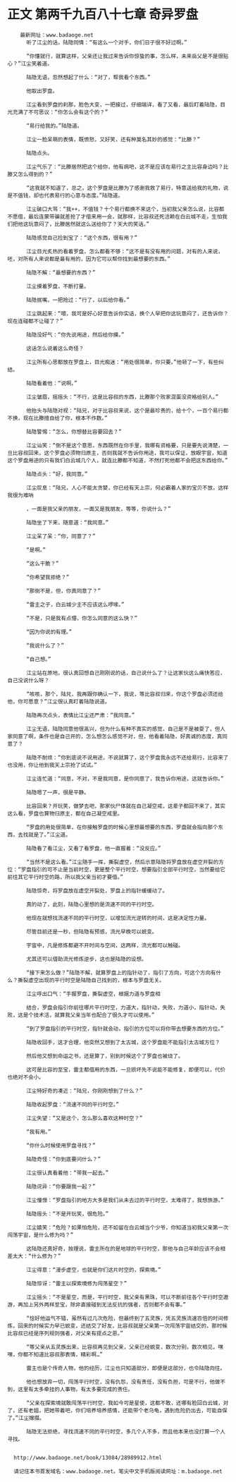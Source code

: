 # 正文 第两千九百八十七章 奇异罗盘
        最新网址：www.badaoge.net
          听了江尘的话，陆隐同情：“有这么一个对手，你们日子很不好过啊。”
      
          “你懂就行，就算这样，父亲还让我过来告诉你惊蛰的事，怎么样，未来岳父是不是很贴心？”江尘笑着道。
      
          陆隐无语，忽然想起了什么：“对了，帮我看个东西。”
      
          他取出罗盘。
      
          江尘看到罗盘的刹那，脸色大变，一把接过，仔细端详，看了又看，最后盯着陆隐，目光充满了不可思议：“你怎么会有这个的？”
      
          “易行给我的。”陆隐道。
      
          江尘一脸呆萌的表情，既愤怒，又好笑，还有种莫名其妙的感觉：“比滕？”
      
          陆隐点头。
      
          江尘气乐了：“比滕居然把这个给你，他有病吧，这不是应该在易行之主比容身边吗？比滕又怎么得到的？”
      
          “这我就不知道了，总之，这个罗盘是比滕为了感谢我救了易行，特意送给我的礼物，说是不值钱，却也代表易行的心意与态度。”陆隐道。
      
          江尘破口大骂：“我++，不值钱？十个易行都换不来这个，当初我父亲怎么说，比容都不愿借，最后连蒙带骗就差抢了才借来用一会，就那样，比容叔还死活赖在白云城不走，生怕我们把他这玩意闷了，比滕居然就这么送给你了？天大的笑话。”
      
          陆隐感觉自己捡到宝了：“这个东西，很有用？”
      
          江尘目光炙热的看着罗盘，怎么都看不够：“这不是有没有用的问题，对有的人来说，呸，对所有人来说都是最有用的，因为它可以帮你找到最想要的东西。”
      
          陆隐不解：“最想要的东西？”
      
          江尘摸着罗盘，不断打量。
      
          陆隐抿嘴，一把抢过：“行了，以后给你看。”
      
          江尘跳起来：“喂，我可是好心好意告诉你实话，换个人早把你这玩意闷了，还告诉你？现在连碰都不让碰了？”
      
          陆隐没好气：“你先说用途，然后给你摸。”
      
          这话怎么说着这么奇怪？
      
          江尘所有心思都放在罗盘上，目光痴迷：“用处很简单，你只要。”他顿了一下，有些纠结。
      
          陆隐看着他：“说啊。”
      
          江尘皱眉，摇摇头：“不行，这是比容叔的东西，比滕那个败家混蛋没资格给别人。”
      
          他抬头与陆隐对视：“陆兄，对于比容叔来说，这个是最珍贵的，给十个，一百个易行都不换，现在比滕擅自给了你，根本不作数。”
      
          陆隐警惕：“怎么，你想替比容要回去？”
      
          江尘讪笑：“倒不是这个意思，东西既然在你手里，我哪有资格要，只是要先说清楚，一旦比容叔回来，这个罗盘必须物归原主，否则我就不告诉你用途，我可以保证，放眼宇宙，知道这个罗盘用途的只有我们白云城几个人，就连比滕都不知道，不然打死他都不会把这东西给你。”
      
          陆隐点头：“好，我同意。”
      
          江尘叹息：“陆兄，人心不能太贪婪，你已经有天上宗，何必霸着人家的宝贝不放，这样我很为难呐
      
          ，一面是我父亲的朋友，一面又是我朋友，等等，你说什么？”
      
          陆隐坐了下来，随意道：“我同意。”
      
          江尘呆了呆：“你，同意了？”
      
          “是啊。”
      
          “这么干脆？”
      
          “你希望我拒绝？”
      
          “那倒不是，但，你真同意了？”
      
          “雷主之子，白云城少主不应该这么啰嗦。”
      
          “不是，只是我有点懵，你怎么同意的这么快？”
      
          “因为你说的有理。”
      
          “我说什么了？”
      
          “自己想。”
      
          江尘站在原地，很认真回想自己刚刚说的话，自己说什么了？让这家伙这么痛快答应，自己没说什么呀？
      
          “咳咳，那个，陆兄，我再跟你确认一下，我说，等比容叔归来，你这个罗盘必须还给他，你可愿意？”江尘很认真盯着陆隐说道。
      
          陆隐再次点头，表情比江尘还严肃：“我同意。”
      
          江尘无语，陆隐同意他很高兴，但为什么有种不真实的感觉，自己是不是被耍了，但人家同意了啊，条件也是自己开的，怎么想怎么感觉不对，但，他看着陆隐，好真诚的态度，真同意了？
      
          陆隐不耐烦：“你到底说不说用途，不说就算了，这个罗盘我永远不还给易行，比容来了也没用，你让他到我天上宗抢了试试。”
      
          江尘连忙道：“同意，不对，不是我同意，是你同意了，我告诉你用途，这就告诉你。”
      
          陆隐嗯了一声，很是平静。
      
          比容回来？开玩笑，做梦去吧，那家伙尸体就在自己凝空戒，这辈子都回不来了，其实这么看，罗盘也算物归原主，都在自己凝空戒里。
      
          “罗盘的用处很简单，在你接触罗盘的时候心里想最想要的东西，罗盘就会指向那个东西，去找就是了。”江尘道。
      
          陆隐看了看江尘，又看了看罗盘，他一直握着：“没反应。”
      
          “当然不是这么看。”江尘随手一挥，撕裂虚空，然后示意陆隐将罗盘放在虚空开裂的方位：“罗盘指引的可不止是当前时空，更是整个平行时空，想要指引全部平行时空，当然要给它前往其它平行时空的路，所以我父亲当初才要借。”
      
          陆隐惊奇，将罗盘放在虚空开裂处，罗盘上的指针缓缓动了。
      
          真的动了，此刻，陆隐心里想的是流速不同的平行时空。
      
          他现在就想找流速不同的平行时空，以增加流光逆转的时间，这是决定性力量。
      
          尽管目前还是一秒，但陆隐有预感，流光早晚可以蜕变。
      
          宇宙中，凡是修炼都避不开时间与空间，这两样，流光都可以触碰。
      
          尤其还可以借助流光修炼逆步，这也是陆隐的设想。
      
          “接下来怎么做？”陆隐不解，就算罗盘上的指针动了，指引了方向，可这个方向有什么？撕裂虚空出现的平行时空是陆隐自己找到的，根本与罗盘无关。
      
          江尘呼出口气：“手握罗盘，撕裂虚空，根据力道与罗盘相
      
          结合，罗盘会指引你前往哪片平行时空，力道大，指针动，失败，力道小，指针动，失败，这是个技术活，就算我父亲当年也配合了很久才可以使用。”
      
          “到了罗盘指引的平行时空，指针就会动，指引的方位可以将你带去想要东西的方位。”
      
          陆隐收回手，这才合理，他突然又想到了太古城，这个罗盘能不能指引太古城方位？
      
          然后他又想到命运之书，还是算了，别到时候这个了罗盘也被烧了。
      
          这可是比容的至宝，雷主都借用的东西，一旦损坏先不说能不能修复，即便可以，代价也绝对不会小。
      
          江尘特好奇的凑近：“陆兄，你刚刚想到了什么？”
      
          陆隐收起罗盘：“流速不同的平行时空。”
      
          江尘失望：“又是这个，怎么那么喜欢这种时空？”
      
          “我有用。”
      
          “你什么时候使用罗盘寻找？”
      
          陆隐奇怪：“你到底要问什么？”
      
          江尘很认真看着他：“带我一起去。”
      
          陆隐诧异：“你要跟我一起？”
      
          江尘憧憬：“罗盘指引的地方大多是我们从未去过的平行时空，太难得了，我想旅游。”
      
          陆隐摇头：“不是开玩笑，很危险。”
      
          江尘嬉笑：“危险？如果怕危险，还不如留在白云城当个少爷，你知道当初我父亲第一次闯荡宇宙，是什么修为吗？”
      
          这陆隐还真好奇，按理说，雷主所在的是地球的平行时空，那他与自己年龄应该不会相差太大：“什么修为？”
      
          江尘得意：“漫步虚空，也就是你们这片时空的，探索境。”
      
          陆隐惊讶：“雷主以探索境修为闯荡星空？”
      
          江尘摇头：“不是星空，而是，平行时空，我父亲有黑珠，可以不断前往各个平行时空遨游，再加上另外两样至宝，除非直接碰到无法反抗的强者，否则都不会有事。”
      
          “恰好他运气不错，虽然有过几次危险，但最终到了五灵族，凭五灵族流速百倍的时间修炼，回来的时候实力早已蜕变，还结交了好友，比容叔就是父亲第一次闯荡宇宙结交的，那时候比容叔已经是序列规则强者，对父亲有提点之恩。”
      
          “等父亲从五灵族出来，比容叔再见到父亲，父亲已经蜕变，数次分别，数次相见，嘿嘿，你都不知道比容叔那表情，精彩啊…”
      
          雷主也是个传奇人物，他的经历，江尘也只知道部分，即便是这部分，也令陆隐向往。
      
          他也想放弃一切，闯荡平行时空，没有仇怨，没有责任，没有负担，可是不行，他做不到，这里有太多牵挂的人事物，有太多要完成的责任。
      
          “父亲在探索境就敢闯荡平行时空，我如今可是星使，这都不敢，还哪有脸回白云城，对了，还有老姐，把她带着吧，你们培养培养感情，还能带个老乌龟，遇到危险扔出去，可能自保了。”江尘撺掇。
      
          陆隐无法拒绝，寻找流速不同的平行时空，多几个人不多，而且他本来也没打算一个人寻找。
      
      
      http://www.badaoge.net/book/13084/28989912.html
      
      请记住本书首发域名：www.badaoge.net。笔尖中文手机版阅读网址：m.badaoge.net